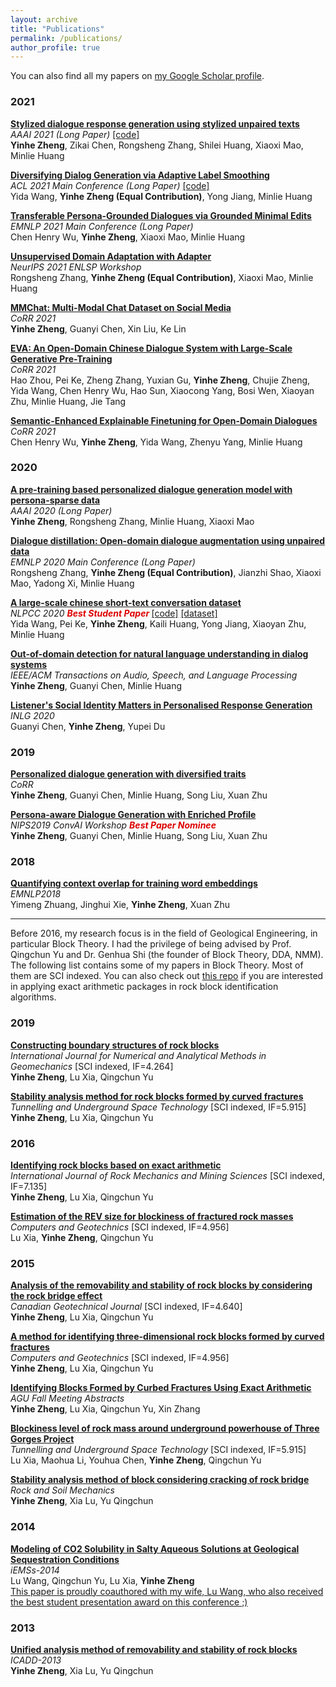 ```yaml
---
layout: archive
title: "Publications"
permalink: /publications/
author_profile: true
---
```


You can also find all my papers on <a href="{{author.googlescholar}}">my Google Scholar profile</a>.

### 2021

[**Stylized dialogue response generation using stylized unpaired texts**](https://www.aaai.org/AAAI21Papers/AAAI-9766.ZhengY.pdf) <br>
*AAAI 2021 (Long Paper)* [[code]](https://github.com/silverriver/Stylized_Dialog) <br>
**Yinhe Zheng**, Zikai Chen, Rongsheng Zhang, Shilei Huang, Xiaoxi Mao, Minlie Huang <br>

[**Diversifying Dialog Generation via Adaptive Label Smoothing**](https://arxiv.org/abs/2105.14556) <br>
*ACL 2021 Main Conference (Long Paper)* [[code]](https://github.com/lemon234071/AdaLabel) <br>
Yida Wang, **Yinhe Zheng (Equal Contribution)**, Yong Jiang, Minlie Huang <br>

[**Transferable Persona-Grounded Dialogues via Grounded Minimal Edits**](https://arxiv.org/abs/2109.07713) <br>
*EMNLP 2021 Main Conference (Long Paper)* <br>
Chen Henry Wu, **Yinhe Zheng**, Xiaoxi Mao, Minlie Huang <br>

[**Unsupervised Domain Adaptation with Adapter**](-) <br>
*NeurIPS 2021 ENLSP Workshop* <br>
Rongsheng Zhang, **Yinhe Zheng (Equal Contribution)**, Xiaoxi Mao, Minlie Huang <br>

[**MMChat: Multi-Modal Chat Dataset on Social Media**](https://arxiv.org/abs/2108.07154) <br>
*CoRR 2021* <br>
**Yinhe Zheng**, Guanyi Chen, Xin Liu, Ke Lin <br>

[**EVA: An Open-Domain Chinese Dialogue System with Large-Scale Generative Pre-Training**](https://arxiv.org/abs/2108.01547) <br>
*CoRR 2021* <br>
Hao Zhou, Pei Ke, Zheng Zhang, Yuxian Gu, **Yinhe Zheng**, Chujie Zheng, Yida Wang, Chen Henry Wu, Hao Sun, Xiaocong Yang, Bosi Wen, Xiaoyan Zhu, Minlie Huang, Jie Tang <br>

[**Semantic-Enhanced Explainable Finetuning for Open-Domain Dialogues**](https://arxiv.org/abs/2106.03065) <br>
*CoRR 2021* <br>
Chen Henry Wu, **Yinhe Zheng**, Yida Wang, Zhenyu Yang, Minlie Huang <br>

### 2020

[**A pre-training based personalized dialogue generation model with persona-sparse data**](https://ojs.aaai.org/index.php/AAAI/article/view/6518/6374) <br>
*AAAI 2020 (Long Paper)* <br>
**Yinhe Zheng**, Rongsheng Zhang, Minlie Huang, Xiaoxi Mao <br>

[**Dialogue distillation: Open-domain dialogue augmentation using unpaired data**](https://arxiv.org/pdf/2009.09427) <br>
*EMNLP 2020 Main Conference (Long Paper)* <br>
Rongsheng Zhang, **Yinhe Zheng (Equal Contribution)**, Jianzhi Shao, Xiaoxi Mao, Yadong Xi, Minlie Huang <br>

[**A large-scale chinese short-text conversation dataset**](https://arxiv.org/pdf/2008.03946.pdf) <br>
*NLPCC 2020 **<font color="#dd0000"> Best Student Paper </font>*** [[code]](https://github.com/thu-coai/CDial-GPT) [[dataset]](https://github.com/thu-coai/CDial-GPT) <br>
Yida Wang, Pei Ke, **Yinhe Zheng**, Kaili Huang, Yong Jiang, Xiaoyan Zhu, Minlie Huang <br>

[**Out-of-domain detection for natural language understanding in dialog systems**](https://arxiv.org/pdf/1909.03862) <br>
*IEEE/ACM Transactions on Audio, Speech, and Language Processing* <br>
**Yinhe Zheng**, Guanyi Chen, Minlie Huang <br>

[**Listener's Social Identity Matters in Personalised Response Generation**](https://arxiv.org/pdf/2010.14342.pdf) <br>
*INLG 2020* <br>
Guanyi Chen, **Yinhe Zheng**, Yupei Du <br>

### 2019

[**Personalized dialogue generation with diversified traits**](https://arxiv.org/pdf/1901.09672) <br>
*CoRR* <br>
**Yinhe Zheng**, Guanyi Chen, Minlie Huang, Song Liu, Xuan Zhu <br>

[**Persona-aware Dialogue Generation with Enriched Profile**](http://alborz-geramifard.com/workshops/neurips19-Conversational-AI/Papers/14.pdf) <br>
*NIPS2019 ConvAI Workshop **<font color="#dd0000"> Best Paper Nominee </font>*** <br>
**Yinhe Zheng**, Guanyi Chen, Minlie Huang, Song Liu, Xuan Zhu <br>

### 2018
[**Quantifying context overlap for training word embeddings**](https://www.aclweb.org/anthology/D18-1057.pdf) <br>
*EMNLP2018* <br>
Yimeng Zhuang, Jinghui Xie, **Yinhe Zheng**, Xuan Zhu <br>

--------

Before 2016, my research focus is in the field of Geological Engineering,
in particular Block Theory.
I had the privilege of being advised by Prof. Qingchun Yu and Dr. Genhua Shi (the founder of Block Theory, DDA, NMM).
The following list contains some of my papers in Block Theory. Most of them are SCI indexed.
You can also check out [this repo](https://github.com/silverriver/topology_cut) if you are interested in applying exact arithmetic packages in rock block identification algorithms.

### 2019

[**Constructing boundary structures of rock blocks**](https://onlinelibrary.wiley.com/doi/abs/10.1002/nag.2900) <br>
*International Journal for Numerical and Analytical Methods in Geomechanics* [SCI indexed, IF=4.264] <br>
**Yinhe Zheng**, Lu Xia, Qingchun Yu <br>

[**Stability analysis method for rock blocks formed by curved fractures**](https://www.sciencedirect.com/science/article/abs/pii/S0886779818301809) <br>
*Tunnelling and Underground Space Technology* [SCI indexed, IF=5.915] <br>
**Yinhe Zheng**, Lu Xia, Qingchun Yu <br>

### 2016

[**Identifying rock blocks based on exact arithmetic**](https://www.sciencedirect.com/science/article/pii/S136516091630048X) <br>
*International Journal of Rock Mechanics and Mining Sciences* [SCI indexed, IF=7.135] <br>
**Yinhe Zheng**, Lu Xia, Qingchun Yu <br>

[**Estimation of the REV size for blockiness of fractured rock masses**](https://www.sciencedirect.com/science/article/pii/S0266352X16300325) <br>
*Computers and Geotechnics* [SCI indexed, IF=4.956] <br>
Lu Xia, **Yinhe Zheng**, Qingchun Yu <br>

### 2015

[**Analysis of the removability and stability of rock blocks by considering the rock bridge effect**](https://cdnsciencepub.com/doi/abs/10.1139/cgj-2014-0503) <br>
*Canadian Geotechnical Journal* [SCI indexed, IF=4.640] <br>
**Yinhe Zheng**, Lu Xia, Qingchun Yu <br>

[**A method for identifying three-dimensional rock blocks formed by curved fractures**](https://www.sciencedirect.com/science/article/pii/S0266352X14002109) <br>
*Computers and Geotechnics* [SCI indexed, IF=4.956] <br>
**Yinhe Zheng**, Lu Xia, Qingchun Yu <br>

[**Identifying Blocks Formed by Curbed Fractures Using Exact Arithmetic**](https://ui.adsabs.harvard.edu/abs/2015AGUFMNH41A1803Z/abstract) <br>
*AGU Fall Meeting Abstracts* <br>
**Yinhe Zheng**, Lu Xia, Qingchun Yu, Xin Zhang <br>

[**Blockiness level of rock mass around underground powerhouse of Three Gorges Project**](https://www.sciencedirect.com/science/article/pii/S0886779815000401) <br>
*Tunnelling and Underground Space Technology* [SCI indexed, IF=5.915] <br>
Lu Xia, Maohua Li, Youhua Chen, **Yinhe Zheng**, Qingchun Yu <br>

[**Stability analysis method of block considering cracking of rock bridge**](https://en.cnki.com.cn/Article_en/CJFDTotal-YTLX2013S1031.htm) <br>
*Rock and Soil Mechanics* <br>
**Yinhe Zheng**, Xia Lu, Yu Qingchun <br>

### 2014

[**Modeling of CO2 Solubility in Salty Aqueous Solutions at Geological Sequestration Conditions**](https://scholarsarchive.byu.edu/iemssconference/2014/Stream-H/66/) <br>
*iEMSs-2014* <br>
Lu Wang, Qingchun Yu, Lu Xia, **Yinhe Zheng** <br>
<u> This paper is proudly coauthored with my wife, Lu Wang, who also received the best student presentation award on this conference ;) </u>

### 2013

[**Unified analysis method of removability and stability of rock blocks**](https://books.google.com/books?hl=en&lr=&id=qQDOBQAAQBAJ&oi=fnd&pg=PA383&dq=info:mZTK0yhIGiMJ:scholar.google.com&ots=Qj43P3ENYF&sig=x2umbHNE2l9Zx_fk9qclsODcK24) <br>
*ICADD-2013* <br>
**Yinhe Zheng**, Xia Lu, Yu Qingchun <br>

